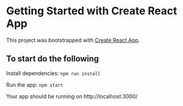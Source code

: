 # Getting Started with Create React App

This project was bootstrapped with [Create React App](https://github.com/facebook/create-react-app).

## To start do the following

Install dependencies: `npm run install`

Run the app: `npm start`

Your app should be running on http://localhost:3000/
